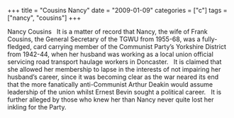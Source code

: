 +++
title = "Cousins Nancy"
date = "2009-01-09"
categories = ["c"]
tags = ["nancy", "cousins"]
+++

Nancy Cousins   It is a matter of record that Nancy, the wife of Frank Cousins, the General Secretary of the TGWU from 1955-68, was a fully-fledged, card carrying member of the Communist Party’s Yorkshire District from 1942-44, when her husband was working as a local union official servicing road transport haulage workers in Doncaster.   It is claimed that she allowed her membership to lapse in the interests of not impairing her husband’s career, since it was becoming clear as the war neared its end that the more fanatically anti-Communist Arthur Deakin would assume leadership of the union whilst Ernest Bevin sought a political career.   It is further alleged by those who knew her than Nancy never quite lost her inkling for the Party.
